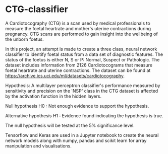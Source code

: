 # CTG-classifier

A Cardiotocography (CTG) is a scan used by medical professionals to measure the foetal heartrate and mother's uterine contractions during pregnancy. CTG scans are performed to gain insight into the wellbeing of the unborn foetus.

In this project, an attempt is made to create a three class, neural network classifier to identify foetal status from a data set of diagnostic features. The status of the foetus is either N, S or P: Normal, Suspect or Pathologic. The dataset includes information from 2126 Cardiotocograms that measure foetal heartrate and uterine contractions. The dataset can be found at https://archive.ics.uci.edu/ml/datasets/cardiotocography.

Hypothesis: A multilayer perceptron classifier's performance measured by sensitivity and precision on the 'NSP' class in the CTG dataset is affected by the activation function in the hidden layers.

Null hypothesis H0 : Not enough evidence to support the hypothesis.

Alternative hypothesis H1 : Evidence found indicating the hypothesis is true.

The null hypothesis will be tested at the 5% significance level.

Tensorflow and Keras are used in a Jupyter notebook to create the neural network models along with numpy, pandas and scikit learn for array manipulation and visualisations.
